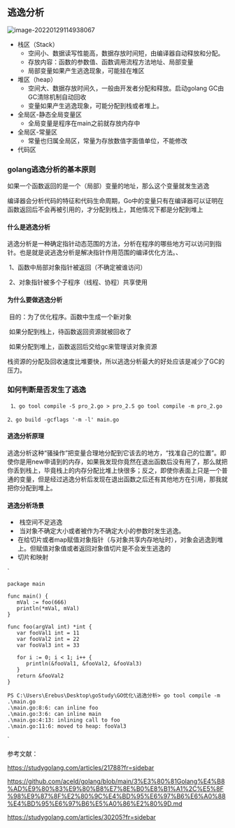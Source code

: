 ## 逃逸分析

![image-20220129114938067](http://store.topback.cn/golang/image-20220129114938067.png)

- 栈区（Stack）
  - 空间小、数据读写性能高，数据存放时间短，由编译器自动释放和分配。
  - 存放内容：函数的参数值、函数调用流程方法地址、局部变量
  - 局部变量如果产生逃逸现象，可能挂在堆区
- 堆区（heap）
  - 空间大、数据存放时间久，一般由开发者分配和释放。启动golang GC由GC清除机制自动回收
  - 变量如果产生逃逸现象，可能分配到栈或者堆上。
- 全局区-静态全局变量区
  - 全局变量是程序在main之前就存放内存中
- 全局区-常量区
  - 常量也归属全局区，常量为存放数值字面值单位，不能修改
- 代码区

### golang逃逸分析的基本原则

​	如果一个函数返回的是一个（局部）变量的地址，那么这个变量就发生逃逸

​	编译器会分析代码的特征和代码生命周期，Go中的变量只有在编译器可以证明在函数返回后不会再被引用的，才分配到栈上，其他情况下都是分配到堆上

#### 什么是逃逸分析

​	逃逸分析是一种确定指针动态范围的方法，分析在程序的哪些地方可以访问到指针。也是就是说逃逸分析是解决指针作用范围的编译优化方法。、

​	1、函数中局部对象指针被返回（不确定被谁访问）

​	2、对象指针被多个子程序（线程、协程）共享使用

#### 为什么要做逃逸分析

​	目的：为了优化程序。函数中生成一个新对象

​			如果分配到栈上，待函数返回资源就被回收了

​			如果分配到堆上，函数返回后交给gc来管理该对象资源

​	栈资源的分配及回收速度比堆要快，所以逃逸分析最大的好处应该是减少了GC的压力。

### 如何判断是否发生了逃逸

` 1、go tool compile -S pro_2.go > pro_2.S
    go tool compile -m pro_2.go` 

`2、go build -gcflags '-m -l' main.go` 



#### 逃逸分析原理

​	逃逸分析这种“骚操作”把变量合理地分配到它该去的地方，“找准自己的位置”。即使你是用new申请到的内存，如果我发现你竟然在退出函数后没有用了，那么就把你丢到栈上，毕竟栈上的内存分配比堆上快很多；反之，即使你表面上只是一个普通的变量，但是经过逃逸分析后发现在退出函数之后还有其他地方在引用，那我就把你分配到堆上。

#### 逃逸分析场景

- ​	栈空间不足逃逸
- ​    当对象不确定大小或者被作为不确定大小的参数时发生逃逸。
- ​    在给切片或者map赋值对象指针（与对象共享内存地址时），对象会逃逸到堆上。但赋值对象值或者返回对象值切片是不会发生逃逸的
- 切片和映射

`

```
package main

func main() {
   mVal := foo(666)
   println(*mVal, mVal)
}

func foo(argVal int) *int {
   var fooVal1 int = 11
   var fooVal2 int = 22
   var fooVal3 int = 33

   for i := 0; i < 1; i++ {
      println(&fooVal1, &fooVal2, &fooVal3)
   }
   return &fooVal2
}

PS C:\Users\Erebus\Desktop\goStudy\GO优化\逃逸分析> go tool compile -m .\main.go
.\main.go:8:6: can inline foo
.\main.go:3:6: can inline main
.\main.go:4:13: inlining call to foo
.\main.go:11:6: moved to heap: fooVal3

```

`

参考文献：

https://studygolang.com/articles/21788?fr=sidebar

https://github.com/aceld/golang/blob/main/3%E3%80%81Golang%E4%B8%AD%E9%80%83%E9%80%B8%E7%8E%B0%E8%B1%A1%2C%E5%8F%98%E9%87%8F%E2%80%9C%E4%BD%95%E6%97%B6%E6%A0%88%E4%BD%95%E6%97%B6%E5%A0%86%E2%80%9D.md

https://studygolang.com/articles/30205?fr=sidebar





